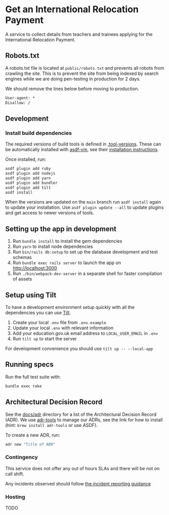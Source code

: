 # Get an International Relocation Payment

A service to collect details from teachers and trainees applying for the
International Relocation Payment.

## Robots.txt

A robots.txt file is located at `public/robots.txt` and prevents all robots from
crawling the site. This is to prevent the site from being indexed by search engines
while we are doing pen-testing in production for 2 days.

We should remove the lines below before moving to production.

```txt
User-agent: *
Disallow: /
```

## Development

### Install build dependencies

The required versions of build tools is defined in
[.tool-versions](.tool-versions). These can be automatically installed with
[asdf-vm](https://asdf-vm.com/), see their [installation
instructions](https://asdf-vm.com/#/core-manage-asdf).

Once installed, run:

```bash
asdf plugin add ruby
asdf plugin add nodejs
asdf plugin add yarn
asdf plugin add bundler
asdf plugin add tilt
asdf install
```

When the versions are updated on the `main` branch run `asdf install` again to update your
installation. Use `asdf plugin update --all` to update plugins and get access to
newer versions of tools.

## Setting up the app in development

1. Run `bundle install` to install the gem dependencies
2. Run `yarn` to install node dependencies
3. Run `bin/rails db:setup` to set up the database development and test schemas
4. Run `bundle exec rails server` to launch the app on <http://localhost:3000>
5. Run `./bin/webpack-dev-server` in a separate shell for faster compilation of assets


## Setup using Tilt
To have a development environment setup quickly with all the dependencies you can use [Tilt](https://tilt.dev/).
1. Create your local `.env` file from `.env.example`
2. Update your local `.env` with relevant information
3. Add your education.gov.uk email address to `LOCAL_USER_EMAIL` in `.env`
4. Run `tilt up` to start the server

For development convenience you should use `tilt up -- --local-app`

## Running specs

Run the full test suite with:

```bash
bundle exec rake
```

## Architectural Decision Record

See the [docs/adr](docs/adr) directory for a list of the Architectural Decision
Record (ADR). We use [adr-tools](https://github.com/npryce/adr-tools) to manage
our ADRs, see the link for how to install (hint: `brew install adr-tools` or use
ASDF).

To create a new ADR, run:

```bash
adr new "Title of ADR"
```

### Contingency
This service does not offer any out of hours SLAs and there will be not on call shift.

Any incidents observed should follow [the incident reporting guidance](https://tech-docs.teacherservices.cloud/operating-a-service/incident-playbook.html) 

### Hosting

TODO
